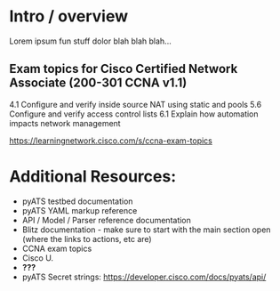 # Intro / overview
Lorem ipsum fun stuff dolor blah blah blah...


## Exam topics for Cisco Certified Network Associate (200-301 CCNA v1.1)
4.1 Configure and verify inside source NAT using static and pools
5.6 Configure and verify access control lists
6.1 Explain how automation impacts network management


https://learningnetwork.cisco.com/s/ccna-exam-topics



# Additional Resources:

- pyATS testbed documentation
- pyATS YAML markup reference
- API / Model / Parser reference documentation
- Blitz documentation - make sure to start with the main section open (where the links to actions, etc are)
- CCNA exam topics
- Cisco U.
- **???**
- pyATS Secret strings: https://developer.cisco.com/docs/pyats/api/